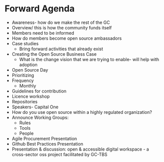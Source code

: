 # Forward Agenda

* Awareness- how do we make the rest of the GC
* Overview/ this is how the community funds itself
* Members need to be informed
* How do members become open source ambassadors 
* Case studies
  * Bring forward activities that already exist 
* Creating the Open Source Business Case
  * What is the change vision that we are trying to enable- will help with adoption
* Open Source Day 
* Prioritizing
* Frequency
  * Monthly 
* Guidelines for contribution 
* Licence workshop
* Repositories
* Speakers- Capital One
* How do you use open source within a highly regulated organization?
* Announce Working Groups:
  * Rules
  * Tools
  * People
* Agile Procurement Presentation
* Github Best Practices Presentation 
* Presentation & discussion: open & accessible digital workspace - a cross-sector oss project facilitated by GC-TBS
 